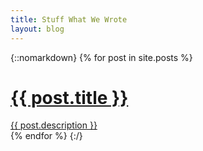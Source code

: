 ```yaml
---
title: Stuff What We Wrote
layout: blog
---
```


{::nomarkdown}
{% for post in site.posts %}
	<a href="{{ post.url | remove_first:'/' }}">
		<div class="content-box">
			<h1>{{ post.title }}</h1>
			<section>
				{{ post.description }}
			</section>
		</div>
	</a>
{% endfor %}
{:/}

<!--stackedit_data:
eyJoaXN0b3J5IjpbLTcxODE2NzQsLTQ2NzA3ODkxNV19
-->
